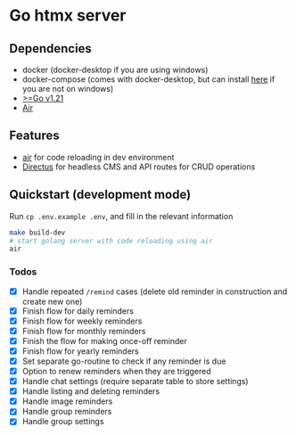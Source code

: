 # Go htmx server

## Dependencies

- docker (docker-desktop if you are using windows)
- docker-compose (comes with docker-desktop, but can install [here](https://docs.docker.com/compose/install/standalone/) if you are not on windows)
- [>=Go v1.21](https://go.dev/doc/install)
- [Air](https://github.com/cosmtrek/air)

## Features

- [air](https://github.com/cosmtrek/air) for code reloading in dev environment
- [Directus](https://directus.io/) for headless CMS and API routes for CRUD operations

## Quickstart (development mode)

Run `cp .env.example .env`, and fill in the relevant information

```sh
make build-dev
# start golang server with code reloading using air
air
```

### Todos

- [X] Handle repeated `/remind` cases (delete old reminder in construction and create new one)
- [X] Finish flow for daily reminders
- [X] Finish flow for weekly reminders
- [X] Finish flow for monthly reminders
- [X] Finish the flow for making once-off reminder
- [X] Finish flow for yearly reminders
- [X] Set separate go-routine to check if any reminder is due
- [X] Option to renew reminders when they are triggered
- [X] Handle chat settings  (require separate table to store settings)
- [X] Handle listing and deleting reminders
- [X] Handle image reminders
- [X] Handle group reminders
- [X] Handle group settings
